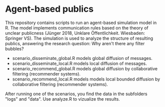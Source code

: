 # Agent-based publics

This repository contains scripts to run an agent-based simulation model in R. 
The model implements communication rules based on the theory of unclear publicness (Jünger 2018, Unklare Öffentlichkeit. Wiesbaden: Springer VS).
The simulation is used to analyze the structure of resulting publics, answering the research question: Why aren't there any filter bubbles?

- scenario_disseminate_global.R models global diffusion of messages.
- scenario_disseminate_local.R models local diffusion of messages.
- scenario_recommend_global.R models global diffusion by collaborative filtering (recommender systems).
- scenario_recommend_local.R models models local bounded diffusion by collaborative filtering (recommender systems).

After running one of the scenarios, you find the data in the subfolders "logs" and "data". Use analyze.R to vizualize the results.


